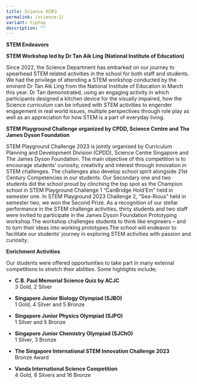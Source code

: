 ```yaml
---
title: Science 科学2
permalink: /science-2/
variant: tiptap
description: ""
---
```

<p><strong>STEM Endeavors</strong>
</p>
<p><strong>STEM Workshop led by Dr Tan Aik Ling (National Institute of Education)</strong>
</p>
<p>Since 2022, the Science Department has embarked on our journey to spearhead
STEM related activities in the school for both staff and students. We had
the privilege of attending a STEM workshop conducted by the eminent Dr
Tan Aik Ling from the National Institute of Education in March this year.
Dr Tan demonstrated, using an engaging activity in which participants designed
a kitchen device for the visually impaired, how the Science curriculum
can be infused with STEM activities to engender engagement in real world
issues, multiple perspectives through role play as well as an appreciation
for how STEM is a part of everyday living.</p>
<p><strong>STEM Playground Challenge organized by CPDD, Science Centre and The James Dyson Foundation</strong>
</p>
<p>STEM Playground Challenge 2023 is jointly organised by Curriculum Planning
and Development Division (CPDD), Science Centre Singapore and The James
Dyson Foundation. The main objective of this competition is to encourage
students’ curiosity, creativity and interest through innovation in STEM
challenges. The challenges also develop school spirit alongside 21st Century
Competencies in our students. Our Secondary one and two students did the
school proud by clinching the top spot as the Champion school in STEM Playground
Challenge 1 “CanBridge Hold’Em” held in semester one. In STEM Playground
2023 Challenge 2, “Sea-Rious” held in semester two, we won the Second Prize.
As a recognition of our stellar performance in the STEM challenge activities,
thirty students and two staff were invited to participate in the James
Dyson Foundation Prototyping workshop.The workshop challenges students
to think like engineers – and to turn their ideas into working prototypes.The
school will endeavor to facilitate our students’ journey in exploring STEM
activities with passion and curiosity.</p>
<p><strong>Enrichment Activities</strong>
</p>
<p>Our students were offered opportunities to take part in many external
competitions to stretch their abilities. Some highlights include;</p>
<ul data-tight="true" class="tight">
<li>
<p><strong>C.B. Paul Memorial Science Quiz by ACJC</strong>
<br>3 Gold, 2 Silver
<br>
</p>
</li>
<li>
<p><strong>Singapore Junior Biology Olympiad (SJBO)</strong>
<br>1 Gold, 4 Silver and 5 Bronze
<br>
</p>
</li>
<li>
<p><strong>Singapore Junior Physics Olympiad (SJPO)</strong>
<br>1 Silver and 5 Bronze
<br>
</p>
</li>
<li>
<p><strong>Singapore Junior Chemistry Olympiad (SJChO)</strong>
<br>1 Silver, 3 Bronze
<br>
</p>
</li>
<li>
<p><strong>The Singapore International STEM Innovation Challenge 2023</strong>
<br>Bronze Award
<br>
</p>
</li>
<li>
<p><strong>Vanda International Science Competition</strong>
<br>4 Gold, 8 Silvers and 16 Bronze</p>
</li>
</ul>
<p></p>
